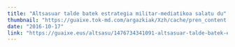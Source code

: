 ```yaml
---
title: "Altsasuar talde batek estrategia militar-mediatikoa salatu du"
thumbnail: "https://guaixe.tok-md.com/argazkiak/Xzh/cache/pren_content.JPG"
date: "2016-10-17"
link: "https://guaixe.eus/altsasu/1476734341091-altsasuar-talde-batek-estrategia-militar-mediatikoa-salatu-du"
---
```



